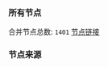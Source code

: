 ### 所有节点
合并节点总数: `1401`
[节点链接](https://raw.githubusercontent.com/rzhy1/11/master/sub/sub_merge_base64.txt)

### 节点来源
